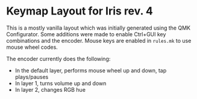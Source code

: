 # Keymap Layout for Iris rev. 4

This is a mostly vanilla layout which was initially generated using the QMK
Configurator. Some additions were made to enable Ctrl+GUI key combinations and
the encoder. Mouse keys are enabled in `rules.mk` to use mouse wheel codes.

The encoder currently does the following:
- In the default layer, performs mouse wheel up and down, tap plays/pauses
- In layer 1, turns volume up and down
- In layer 2, changes RGB hue
